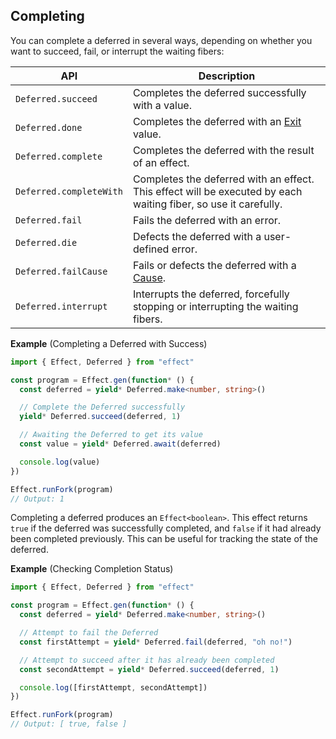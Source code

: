 ## Completing

You can complete a deferred in several ways, depending on whether you want to succeed, fail, or interrupt the waiting fibers:

| API                     | Description                                                                                                     |
| ----------------------- | --------------------------------------------------------------------------------------------------------------- |
| `Deferred.succeed`      | Completes the deferred successfully with a value.                                                               |
| `Deferred.done`         | Completes the deferred with an [Exit](/docs/data-types/exit/) value.                                            |
| `Deferred.complete`     | Completes the deferred with the result of an effect.                                                            |
| `Deferred.completeWith` | Completes the deferred with an effect. This effect will be executed by each waiting fiber, so use it carefully. |
| `Deferred.fail`         | Fails the deferred with an error.                                                                               |
| `Deferred.die`          | Defects the deferred with a user-defined error.                                                                 |
| `Deferred.failCause`    | Fails or defects the deferred with a [Cause](/docs/data-types/cause/).                                          |
| `Deferred.interrupt`    | Interrupts the deferred, forcefully stopping or interrupting the waiting fibers.                                |

**Example** (Completing a Deferred with Success)

```ts twoslash
import { Effect, Deferred } from "effect"

const program = Effect.gen(function* () {
  const deferred = yield* Deferred.make<number, string>()

  // Complete the Deferred successfully
  yield* Deferred.succeed(deferred, 1)

  // Awaiting the Deferred to get its value
  const value = yield* Deferred.await(deferred)

  console.log(value)
})

Effect.runFork(program)
// Output: 1
```

Completing a deferred produces an `Effect<boolean>`. This effect returns `true` if the deferred was successfully completed, and `false` if it had already been completed previously. This can be useful for tracking the state of the deferred.

**Example** (Checking Completion Status)

```ts twoslash
import { Effect, Deferred } from "effect"

const program = Effect.gen(function* () {
  const deferred = yield* Deferred.make<number, string>()

  // Attempt to fail the Deferred
  const firstAttempt = yield* Deferred.fail(deferred, "oh no!")

  // Attempt to succeed after it has already been completed
  const secondAttempt = yield* Deferred.succeed(deferred, 1)

  console.log([firstAttempt, secondAttempt])
})

Effect.runFork(program)
// Output: [ true, false ]
```
